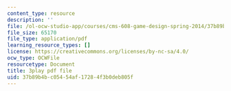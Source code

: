 ```yaml
---
content_type: resource
description: ''
file: /ol-ocw-studio-app/courses/cms-608-game-design-spring-2014/37b89b4bc05454af17284f3b0deb805f_1506653.pdf
file_size: 65170
file_type: application/pdf
learning_resource_types: []
license: https://creativecommons.org/licenses/by-nc-sa/4.0/
ocw_type: OCWFile
resourcetype: Document
title: 3play pdf file
uid: 37b89b4b-c054-54af-1728-4f3b0deb805f
---
```

